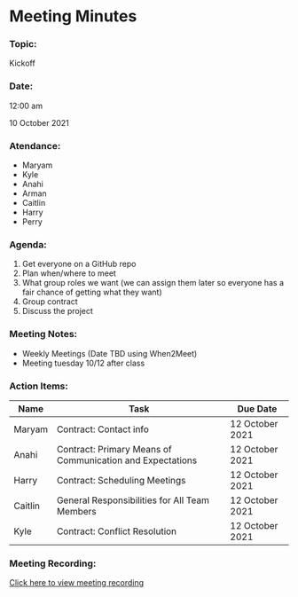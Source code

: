 <h1>Meeting Minutes</h1>

<h3>Topic: </h3>
Kickoff

<h3>Date:</h3> 
12:00 am

10 October 2021 


<h3>Atendance:</h3>

- Maryam 
- Kyle
- Anahi
- Arman
- Caitlin
- Harry
- Perry 


<h3>Agenda:</h3>

1. Get everyone on a GitHub repo
2. Plan when/where to meet
3. What group roles we want (we can assign them later so everyone has a fair chance of getting what they want)
4. Group contract
5. Discuss the project

<h3>Meeting Notes: </h3>

- Weekly Meetings (Date TBD using When2Meet)
- Meeting tuesday 10/12 after class

<h3>Action Items:</h3>

|Name| Task                        | Due Date |
|-----|----------------------------------------------|-------------------|
|Maryam| Contract: Contact info | 12 October 2021|
|Anahi| Contract: Primary Means of Communication and Expectations | 12 October 2021|
|Harry| Contract: Scheduling Meetings | 12 October 2021|
|Caitlin| General Responsibilities for All Team Members | 12 October 2021|
|Kyle| Contract: Conflict Resolution | 12 October 2021|

<h3>Meeting Recording: </h3>
<a href="https://drive.google.com/file/d/1z6dsCP6HykhBKZVBXuiZJ_D64yHkttwd/view?usp=sharing">Click here to view meeting recording</a>
